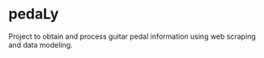 # pedaLy
Project to obtain and process guitar pedal information using web scraping and data modeling.

